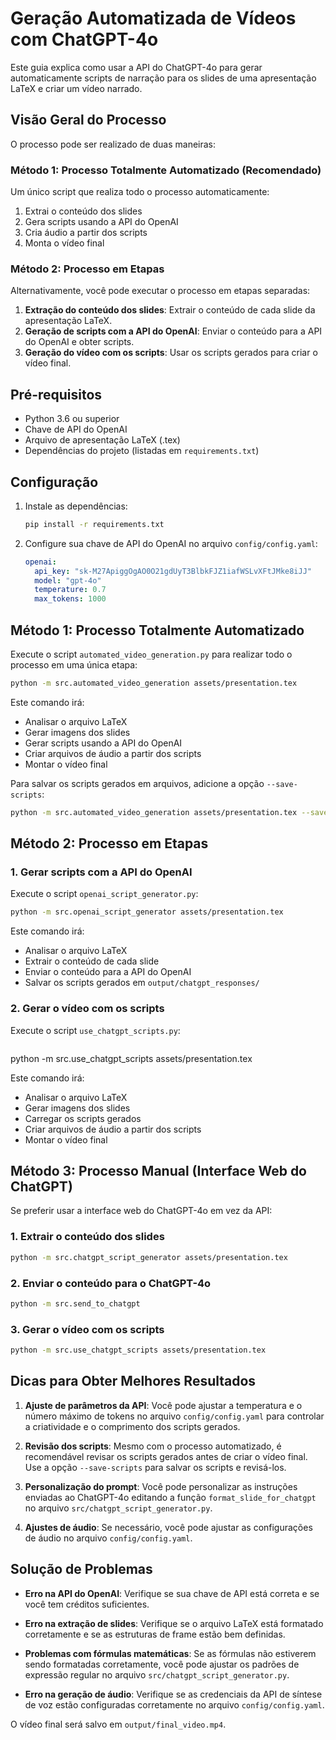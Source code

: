# Geração Automatizada de Vídeos com ChatGPT-4o

Este guia explica como usar a API do ChatGPT-4o para gerar automaticamente scripts de narração para os slides de uma apresentação LaTeX e criar um vídeo narrado.

## Visão Geral do Processo

O processo pode ser realizado de duas maneiras:

### Método 1: Processo Totalmente Automatizado (Recomendado)

Um único script que realiza todo o processo automaticamente:
1. Extrai o conteúdo dos slides
2. Gera scripts usando a API do OpenAI
3. Cria áudio a partir dos scripts
4. Monta o vídeo final

### Método 2: Processo em Etapas

Alternativamente, você pode executar o processo em etapas separadas:
1. **Extração do conteúdo dos slides**: Extrair o conteúdo de cada slide da apresentação LaTeX.
2. **Geração de scripts com a API do OpenAI**: Enviar o conteúdo para a API do OpenAI e obter scripts.
3. **Geração do vídeo com os scripts**: Usar os scripts gerados para criar o vídeo final.

## Pré-requisitos

- Python 3.6 ou superior
- Chave de API do OpenAI
- Arquivo de apresentação LaTeX (.tex)
- Dependências do projeto (listadas em `requirements.txt`)

## Configuração

1. Instale as dependências:
   ```bash
   pip install -r requirements.txt
   ```

2. Configure sua chave de API do OpenAI no arquivo `config/config.yaml`:
   ```yaml
   openai:
     api_key: "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"
     model: "gpt-4o"
     temperature: 0.7
     max_tokens: 1000
   ```

## Método 1: Processo Totalmente Automatizado

Execute o script `automated_video_generation.py` para realizar todo o processo em uma única etapa:

```bash
python -m src.automated_video_generation assets/presentation.tex
```

Este comando irá:
- Analisar o arquivo LaTeX
- Gerar imagens dos slides
- Gerar scripts usando a API do OpenAI
- Criar arquivos de áudio a partir dos scripts
- Montar o vídeo final

Para salvar os scripts gerados em arquivos, adicione a opção `--save-scripts`:

```bash
python -m src.automated_video_generation assets/presentation.tex --save-scripts
```

## Método 2: Processo em Etapas

### 1. Gerar scripts com a API do OpenAI

Execute o script `openai_script_generator.py`:

```bash
python -m src.openai_script_generator assets/presentation.tex
```

Este comando irá:
- Analisar o arquivo LaTeX
- Extrair o conteúdo de cada slide
- Enviar o conteúdo para a API do OpenAI
- Salvar os scripts gerados em `output/chatgpt_responses/`

### 2. Gerar o vídeo com os scripts

Execute o script `use_chatgpt_scripts.py`:

```bash
```
python -m src.use_chatgpt_scripts assets/presentation.tex

Este comando irá:
- Analisar o arquivo LaTeX
- Gerar imagens dos slides
- Carregar os scripts gerados
- Criar arquivos de áudio a partir dos scripts
- Montar o vídeo final

## Método 3: Processo Manual (Interface Web do ChatGPT)

Se preferir usar a interface web do ChatGPT-4o em vez da API:

### 1. Extrair o conteúdo dos slides

```bash
python -m src.chatgpt_script_generator assets/presentation.tex
```

### 2. Enviar o conteúdo para o ChatGPT-4o

```bash
python -m src.send_to_chatgpt
```

### 3. Gerar o vídeo com os scripts

```bash
python -m src.use_chatgpt_scripts assets/presentation.tex
```

## Dicas para Obter Melhores Resultados

1. **Ajuste de parâmetros da API**: Você pode ajustar a temperatura e o número máximo de tokens no arquivo `config/config.yaml` para controlar a criatividade e o comprimento dos scripts gerados.

2. **Revisão dos scripts**: Mesmo com o processo automatizado, é recomendável revisar os scripts gerados antes de criar o vídeo final. Use a opção `--save-scripts` para salvar os scripts e revisá-los.

3. **Personalização do prompt**: Você pode personalizar as instruções enviadas ao ChatGPT-4o editando a função `format_slide_for_chatgpt` no arquivo `src/chatgpt_script_generator.py`.

4. **Ajustes de áudio**: Se necessário, você pode ajustar as configurações de áudio no arquivo `config/config.yaml`.

## Solução de Problemas

- **Erro na API do OpenAI**: Verifique se sua chave de API está correta e se você tem créditos suficientes.

- **Erro na extração de slides**: Verifique se o arquivo LaTeX está formatado corretamente e se as estruturas de frame estão bem definidas.

- **Problemas com fórmulas matemáticas**: Se as fórmulas não estiverem sendo formatadas corretamente, você pode ajustar os padrões de expressão regular no arquivo `src/chatgpt_script_generator.py`.

- **Erro na geração de áudio**: Verifique se as credenciais da API de síntese de voz estão configuradas corretamente no arquivo `config/config.yaml`.

O vídeo final será salvo em `output/final_video.mp4`.
